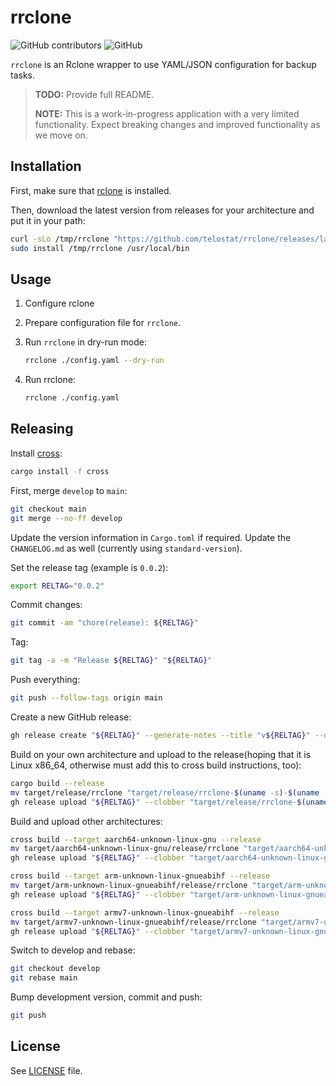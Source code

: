 # rrclone

![GitHub contributors](https://img.shields.io/github/contributors/telostat/rrclone)
![GitHub](https://img.shields.io/github/license/telostat/rrclone)

`rrclone` is an Rclone wrapper to use YAML/JSON configuration for backup tasks.

> **TODO:** Provide full README.
>
> **NOTE:** This is a work-in-progress application with a very limited
> functionality. Expect breaking changes and improved functionality as we move
> on.

## Installation

First, make sure that [rclone](https://rclone.org/install/) is
installed.

Then, download the latest version from releases for your architecture
and put it in your path:

```sh
curl -sLo /tmp/rrclone "https://github.com/telostat/rrclone/releases/latest/download/rrclone-$(uname -s)-$(uname -m)"
sudo install /tmp/rrclone /usr/local/bin
```

## Usage

1. Configure rclone
1. Prepare configuration file for `rrclone`.
1. Run `rrclone` in dry-run mode:

    ```sh
    rrclone ./config.yaml --dry-run
    ```

1. Run rrclone:

    ```sh
    rrclone ./config.yaml
    ```

## Releasing

Install [cross](https://github.com/cross-rs/cross):

```sh
cargo install -f cross
```

First, merge `develop` to `main`:

```sh
git checkout main
git merge --no-ff develop
```

Update the version information in `Cargo.toml` if required. Update the
`CHANGELOG.md` as well (currently using `standard-version`).

Set the release tag (example is `0.0.2`):

```sh
export RELTAG="0.0.2"
```

Commit changes:

```sh
git commit -am "chore(release): ${RELTAG}"
```

Tag:

```sh
git tag -a -m "Release ${RELTAG}" "${RELTAG}"
```

Push everything:

```sh
git push --follow-tags origin main
```

Create a new GitHub release:

```sh
gh release create "${RELTAG}" --generate-notes --title "v${RELTAG}" --draft
```

Build on your own architecture and upload to the release(hoping that it is Linux
x86_64, otherwise must add this to cross build instructions, too):

```sh
cargo build --release
mv target/release/rrclone "target/release/rrclone-$(uname -s)-$(uname -m)"
gh release upload "${RELTAG}" --clobber "target/release/rrclone-$(uname -s)-$(uname -m)"
```

Build and upload other architectures:

```sh
cross build --target aarch64-unknown-linux-gnu --release
mv target/aarch64-unknown-linux-gnu/release/rrclone "target/aarch64-unknown-linux-gnu/release/rrclone-Linux-aarch64"
gh release upload "${RELTAG}" --clobber "target/aarch64-unknown-linux-gnu/release/rrclone-Linux-aarch64"

cross build --target arm-unknown-linux-gnueabihf --release
mv target/arm-unknown-linux-gnueabihf/release/rrclone "target/arm-unknown-linux-gnueabihf/release/rrclone-Linux-arm"
gh release upload "${RELTAG}" --clobber "target/arm-unknown-linux-gnueabihf/release/rrclone-Linux-arm"

cross build --target armv7-unknown-linux-gnueabihf --release
mv target/armv7-unknown-linux-gnueabihf/release/rrclone "target/armv7-unknown-linux-gnueabihf/release/rrclone-Linux-armv7"
gh release upload "${RELTAG}" --clobber "target/armv7-unknown-linux-gnueabihf/release/rrclone-Linux-armv7"
```

Switch to develop and rebase:

```sh
git checkout develop
git rebase main
```

Bump development version, commit and push:

```sh
git push
```

## License

See [LICENSE](./LICENSE) file.
